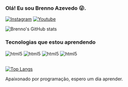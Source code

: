 ### Olá! Eu sou Brenno Azevedo 😜.

[![Instagram](https://img.shields.io/badge/Instagram-E4405F?style=for-the-badge&logo=instagram&logoColor=white)](https://www.instagram.com/engbrennoazevedo/)
[![Youtube](https://img.shields.io/badge/YouTube-FF0000?style=for-the-badge&logo=youtube&logoColor=white)](https://www.youtube.com/channel/UCK_B1LhtK5zoVu2WymqRB5g)

![Brenno's GitHub stats](https://github-readme-stats.vercel.app/api?username=brennoazevedosilveira&show_icons=true&theme=dark)

### Tecnologias que estou aprendendo
<div style="display: inline_block">
  <img align="center" alt="html5" src="https://img.shields.io/badge/HTML5-E34F26?style=for-the-badge&logo=html5&logoColor=white">
  <img align="center" alt="html5" src="https://img.shields.io/badge/CSS3-1572B6?style=for-the-badge&logo=css3&logoColor=white">
  <img align="center" alt="html5" src="https://img.shields.io/badge/Python-14354C?style=for-the-badge&logo=python&logoColor=white">
  <img align="center" alt="html5" src="https://img.shields.io/badge/Django-092E20?style=for-the-badge&logo=django&logoColor=white">
</div><br/>

[![Top Langs](https://github-readme-stats.vercel.app/api/top-langs/?username=anuraghazra)](https://github.com/anuraghazra/github-readme-stats)

Apaixonado por programação, espero um dia aprender.

